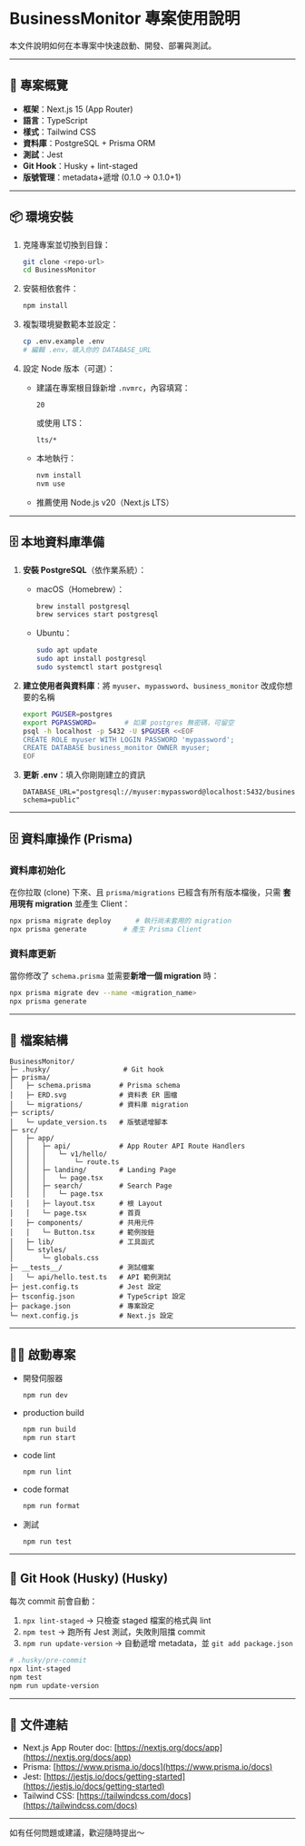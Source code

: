 # BusinessMonitor 專案使用說明

本文件說明如何在本專案中快速啟動、開發、部署與測試。

---

## 🚀 專案概覽

* **框架**：Next.js 15 (App Router)
* **語言**：TypeScript
* **樣式**：Tailwind CSS
* **資料庫**：PostgreSQL + Prisma ORM
* **測試**：Jest
* **Git Hook**：Husky + lint-staged
* **版號管理**：metadata+遞增 (0.1.0 → 0.1.0+1)

---

## 📦 環境安裝

1. 克隆專案並切換到目錄：

   ```bash
   git clone <repo-url>
   cd BusinessMonitor
   ```
2. 安裝相依套件：

   ```bash
   npm install
   ```
3. 複製環境變數範本並設定：

   ```bash
   cp .env.example .env
   # 編輯 .env，填入你的 DATABASE_URL
   ```
4. 設定 Node 版本（可選）：

   * 建議在專案根目錄新增 `.nvmrc`，內容填寫：

     ```text
     20
     ```

     或使用 LTS：

     ```text
     lts/*
     ```
   * 本地執行：

     ```bash
     nvm install
     nvm use
     ```
   * 推薦使用 Node.js v20（Next.js LTS）

---

## 🗄️ 本地資料庫準備
1. **安裝 PostgreSQL**（依作業系統）：

   * macOS（Homebrew）：

     ```bash
     brew install postgresql
     brew services start postgresql
     ```
   * Ubuntu：

     ```bash
     sudo apt update
     sudo apt install postgresql
     sudo systemctl start postgresql
     ```

2. **建立使用者與資料庫**：將 `myuser`、`mypassword`、`business_monitor` 改成你想要的名稱

   ```bash
   export PGUSER=postgres
   export PGPASSWORD=       # 如果 postgres 無密碼，可留空
   psql -h localhost -p 5432 -U $PGUSER <<EOF
   CREATE ROLE myuser WITH LOGIN PASSWORD 'mypassword';
   CREATE DATABASE business_monitor OWNER myuser;
   EOF
   ```

3. **更新 .env**：填入你剛剛建立的資訊

   ```env
   DATABASE_URL="postgresql://myuser:mypassword@localhost:5432/business_monitor?schema=public"
   ```
---

## 🗄️ 資料庫操作 (Prisma)

### 資料庫初始化

在你拉取 (clone) 下來、且 `prisma/migrations` 已經含有所有版本檔後，只需 **套用現有 migration** 並產生 Client：

```bash
npx prisma migrate deploy      # 執行尚未套用的 migration
npx prisma generate         # 產生 Prisma Client
```

### 資料庫更新

當你修改了 `schema.prisma` 並需要**新增一個 migration** 時：

```bash
npx prisma migrate dev --name <migration_name>
npx prisma generate
```

---

## 📂 檔案結構

```
BusinessMonitor/
├─ .husky/                  # Git hook
├─ prisma/
│   ├─ schema.prisma       # Prisma schema
│   ├─ ERD.svg             # 資料表 ER 圖檔
│   └─ migrations/         # 資料庫 migration
├─ scripts/
│   └─ update_version.ts   # 版號遞增腳本
├─ src/
│   ├─ app/
│   │   ├─ api/            # App Router API Route Handlers
│   │   │   └─ v1/hello/
│   │   │       └─ route.ts
│   │   ├─ landing/        # Landing Page
│   │   │   └─ page.tsx
│   │   ├─ search/         # Search Page
│   │   │   └─ page.tsx
│   │   ├─ layout.tsx      # 根 Layout
│   │   └─ page.tsx        # 首頁
│   ├─ components/         # 共用元件
│   │   └─ Button.tsx      # 範例按鈕
│   ├─ lib/                # 工具函式
│   └─ styles/
│       └─ globals.css
├─ __tests__/              # 測試檔案
│   └─ api/hello.test.ts   # API 範例測試
├─ jest.config.ts          # Jest 設定
├─ tsconfig.json           # TypeScript 設定
├─ package.json            # 專案設定
└─ next.config.js          # Next.js 設定
```

---

## 🏃‍♂️ 啟動專案

* 開發伺服器

  ```bash
  npm run dev
  ```
* production build

  ```bash
  npm run build
  npm run start
  ```
* code lint

  ```bash
  npm run lint
  ```
* code format

  ```bash
  npm run format
  ```
* 測試

  ```bash
  npm run test
  ```

---

## 🔧 Git Hook (Husky) (Husky)

每次 commit 前會自動：

1. `npx lint-staged` → 只檢查 staged 檔案的格式與 lint
2. `npm test` → 跑所有 Jest 測試，失敗則阻擋 commit
3. `npm run update-version` → 自動遞增 metadata，並 `git add package.json`

```bash
# .husky/pre-commit
npx lint-staged
npm test
npm run update-version
```

---

## 📖 文件連結

* Next.js App Router doc: [https://nextjs.org/docs/app](https://nextjs.org/docs/app)
* Prisma: [https://www.prisma.io/docs](https://www.prisma.io/docs)
* Jest: [https://jestjs.io/docs/getting-started](https://jestjs.io/docs/getting-started)
* Tailwind CSS: [https://tailwindcss.com/docs](https://tailwindcss.com/docs)

---

如有任何問題或建議，歡迎隨時提出～
